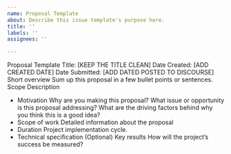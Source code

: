```yaml
---
name: Proposal Template
about: Describe this issue template's purpose here.
title: ''
labels: ''
assignees: ''

---
```


Proposal Template
Title: [KEEP THE TITLE CLEAN]
Date Created: [ADD CREATED DATE]
Date Submitted: [ADD DATED POSTED TO DISCOURSE]
Short overview
Sum up this proposal in a few bullet points or sentences.
Scope Description
- Motivation
Why are you making this proposal? What issue or opportunity is this proposal addressing? What are the driving factors behind why you think this is a good idea?
- Scope of work
Detailed information about the proposal
- Duration
Project implementation cycle.
- Technical specification (Optional)
Key results
How will the project’s success be measured?
